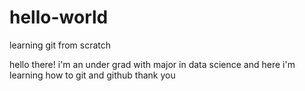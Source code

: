 # hello-world
learning git from scratch

hello there! i'm an under grad with major in data science and here i'm learning
how to git and github
thank you 
